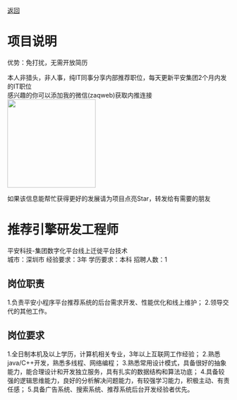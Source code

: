 [返回](../../)

# 项目说明

优势：免打扰，无需开放简历

本人非猎头，非人事，纯IT同事分享内部推荐职位，每天更新平安集团2个月内发的IT职位  
感兴趣的你可以添加我的微信(zaqweb)获取内推连接  
<img src="https://github.com/zaqweb/PA-IT-JOBS/blob/master/WechatICode.jpeg"  height="200" width="200">

如果该信息能帮忙获得更好的发展请为项目点亮Star，转发给有需要的朋友

# 推荐引擎研发工程师
平安科技-集团数字化平台线上迁徙平台技术  
城市：深圳市 经验要求：3年 学历要求：本科  招聘人数：1

## 岗位职责
1.负责平安小程序平台推荐系统的后台需求开发、性能优化和线上维护；
2.领导交代的其他工作。

## 岗位要求
1.全日制本机及以上学历，计算机相关专业，3年以上互联网工作经验；
2.熟悉java/C++开发，熟悉多线程、网络编程；
3.熟悉常用设计模式，具备很好的抽象能力，能合理设计和开发独立服务，具有扎实的数据结构和算法功底；
4.具备较强的逻辑思维能力，良好的分析解决问题能力，有较强学习能力，积极主动、有责任感；
5.具备广告系统、搜索系统、推荐系统后台开发经验者优先。




